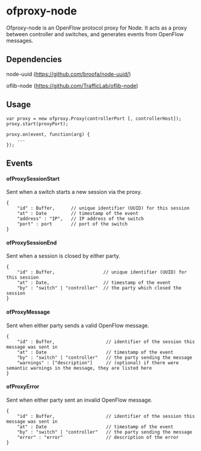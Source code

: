 # ofproxy-node

Ofproxy-node is an OpenFlow protocol proxy for Node.
It acts as a proxy between controller and switches, and generates events from OpenFlow messages.

## Dependencies

node-uuid (https://github.com/broofa/node-uuid/)

oflib-node (https://github.com/TrafficLab/oflib-node)

## Usage

    var proxy = new ofproxy.Proxy(controllerPort [, controllerHost]);
    proxy.start(proxyPort);
    
    proxy.on(event, function(arg) {
        ...
    });

## Events

#### ofProxySessionStart

Sent when a switch starts a new session via the proxy.

    {
        "id" : Buffer,      // unique identifier (UUID) for this session
        "at" : Date         // timestamp of the event
        "address" : "IP",   // IP address of the switch
        "port" : port       // port of the switch
    }

#### ofProxySessionEnd

Sent when a session is closed by either party.

    {
        "id" : Buffer,                  // unique identifier (UUID) for this session
        "at" : Date,                    // timestamp of the event
        "by" : "switch" | "controller"  // the party which closed the session
    }

#### ofProxyMessage

Sent when either party sends a valid OpenFlow message.

    {
        "id" : Buffer,                   // identifier of the session this message was sent in
        "at" : Date                      // timestamp of the event
        "by" : "switch" | "controller"   // the party sending the message
        "warnings" : ["description"]     // (optional) if there were semantic warnings in the message, they are listed here
    }

#### ofProxyError

Sent when either party sent an invalid OpenFlow message.

    {
        "id" : Buffer,                   // identifier of the session this message was sent in
        "at" : Date                      // timestamp of the event
        "by" : "switch" | "controller"   // the party sending the message
        "error" : "error"                // description of the error
    }